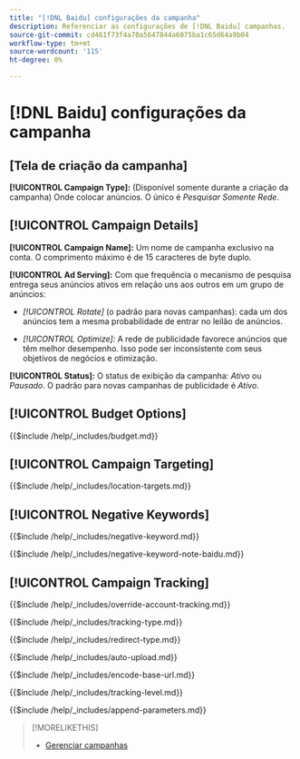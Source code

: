 ```yaml
---
title: "[!DNL Baidu] configurações da campanha"
description: Referenciar as configurações de [!DNL Baidu] campanhas.
source-git-commit: cd461f73f4a70a5647844a6075ba1c65d64a9b04
workflow-type: tm+mt
source-wordcount: '115'
ht-degree: 0%

---
```


# [!DNL Baidu] configurações da campanha

## \[Tela de criação da campanha\]

**[!UICONTROL Campaign Type]:** (Disponível somente durante a criação da campanha) Onde colocar anúncios. O único é *Pesquisar Somente Rede*.

## [!UICONTROL Campaign Details]

**[!UICONTROL Campaign Name]:** Um nome de campanha exclusivo na conta. O comprimento máximo é de 15 caracteres de byte duplo.

**[!UICONTROL Ad Serving]:**
Com que frequência o mecanismo de pesquisa entrega seus anúncios ativos em relação uns aos outros em um grupo de anúncios:

* *[!UICONTROL Rotate]* (o padrão para novas campanhas): cada um dos anúncios tem a mesma probabilidade de entrar no leilão de anúncios.

* *[!UICONTROL Optimize]:*  A rede de publicidade favorece anúncios que têm melhor desempenho. Isso pode ser inconsistente com seus objetivos de negócios e otimização.

**[!UICONTROL Status]:** O status de exibição da campanha: *Ativo* ou *Pausado*. O padrão para novas campanhas de publicidade é *Ativo*.

## [!UICONTROL Budget Options]

<!-- **[!UICONTROL Budget]:** -->

{{$include /help/_includes/budget.md}}

## [!UICONTROL Campaign Targeting]

<!-- **[!UICONTROL Location Targets]:** -->

{{$include /help/_includes/location-targets.md}}

## [!UICONTROL Negative Keywords]

<!-- **[!UICONTROL Campaign Negative Keywords]:** -->

{{$include /help/_includes/negative-keyword.md}}

<!-- Note for **[!UICONTROL Campaign Negative Keywords]:** -->

{{$include /help/_includes/negative-keyword-note-baidu.md}}

## [!UICONTROL Campaign Tracking]

<!-- **[!UICONTROL Override Account Tracking]:** -->

{{$include /help/_includes/override-account-tracking.md}}

<!-- **[!UICONTROL Tracking Type]:** -->

{{$include /help/_includes/tracking-type.md}}

<!-- **[!UICONTROL Redirect Type]:** -->

{{$include /help/_includes/redirect-type.md}}

<!-- **[!UICONTROL Auto Upload]:** -->

{{$include /help/_includes/auto-upload.md}}

<!-- **[!UICONTROL Encode Base URL]:** -->

{{$include /help/_includes/encode-base-url.md}}

<!-- **[!UICONTROL Tracking Level]:** -->

{{$include /help/_includes/tracking-level.md}}

<!-- **[!UICONTROL Append Parameters]:** -->

{{$include /help/_includes/append-parameters.md}}

>[!MORELIKETHIS]
>
>* [Gerenciar campanhas](/help/search-social-commerce/campaign-management/campaigns/campaign-manage.md)

